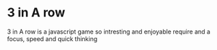 
# 3 in A row

3 in A row  is a javascript game so intresting  and enjoyable require and a focus, speed and quick thinking


